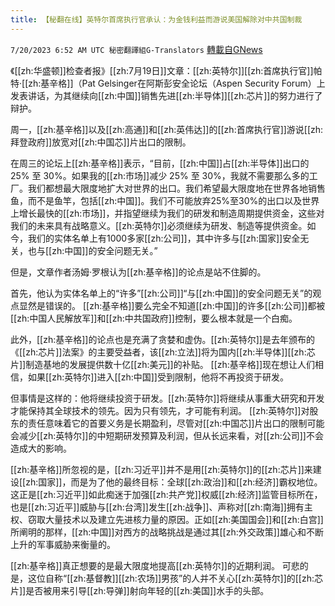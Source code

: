 ```yaml
---
title: 【秘翻在线】英特尔首席执行官承认：为金钱利益而游说美国解除对中共国制裁
---
```

`7/20/2023 6:52 AM UTC 秘密翻譯組G-Translators` [轉載自GNews](https://gnews.org/articles/1474022)

《[[zh:华盛顿]]检查者报》[[zh:7月19日]]文章：[[zh:英特尔]][[zh:首席执行官]]帕特·[[zh:基辛格]]（Pat Gelsinger在阿斯彭安全论坛（Aspen Security Forum）上发表讲话，为其继续向[[zh:中国]]销售先进[[zh:半导体]][[zh:芯片]]的努力进行了辩护。

周一，[[zh:基辛格]]以及[[zh:高通]]和[[zh:英伟达]]的[[zh:首席执行官]]游说[[zh:拜登政府]]放宽对[[zh:中国芯]]片出口的限制。

在周三的论坛上[[zh:基辛格]]表示，“目前，[[zh:中国]]占[[zh:半导体]]出口的 25% 至 30%。如果我的[[zh:市场]]减少 25% 至 30%，我就不需要那么多的工厂。我们都想最大限度地扩大对世界的出口。我们希望最大限度地在世界各地销售鱼，而不是鱼竿，包括[[zh:中国]]。我们不可能放弃25%至30%的出口以及世界上增长最快的[[zh:市场]]，并指望继续为我们的研发和制造周期提供资金，这些对我们的未来具有战略意义。[[zh:英特尔]]必须继续为研发、制造等提供资金。如今，我们的实体名单上有1000多家[[zh:公司]]，其中许多与[[zh:国家]]安全无关，也与[[zh:中国]]的安全问题无关。”

但是，文章作者汤姆·罗根认为[[zh:基辛格]]的论点是站不住脚的。

首先，他认为实体名单上的“许多”[[zh:公司]]“与[[zh:中国]]的安全问题无关”的观点显然是错误的。 [[zh:基辛格]]要么完全不知道[[zh:中国]]的许多[[zh:公司]]都被[[zh:中国人民解放军]]和[[zh:中共国政府]]控制，要么根本就是一个白痴。

此外，[[zh:基辛格]]的论点也是充满了贪婪和虚伪。[[zh:英特尔]]是去年颁布的《[[zh:芯片]]法案》的主要受益者，该[[zh:立法]]将为国内[[zh:半导体]][[zh:芯片]]制造基地的发展提供数十亿[[zh:美元]]的补贴。 [[zh:基辛格]]现在想让人们相信，如果[[zh:英特尔]]进入[[zh:中国]]受到限制，他将不再投资于研发。

但事情是这样的：他将继续投资于研发。[[zh:英特尔]]将继续从事重大研究和开发才能保持其全球技术的领先。因为只有领先，才可能有利润。 [[zh:英特尔]]对股东的责任意味着它的首要义务是长期盈利，尽管对[[zh:中国芯]]片出口的限制可能会减少[[zh:英特尔]]的中短期研发预算及利润，但从长远来看，对[[zh:公司]]不会造成大的影响。

[[zh:基辛格]]所忽视的是，[[zh:习近平]]并不是用[[zh:英特尔]]的[[zh:芯片]]来建设[[zh:国家]]，而是为了他的最终目标：全球[[zh:政治]]和[[zh:经济]]霸权地位。这正是[[zh:习近平]]如此痴迷于加强[[zh:共产党]]权威[[zh:经济]]监管目标所在，也是[[zh:习近平]]威胁与[[zh:台湾]]发生[[zh:战争]]、声称对[[zh:南海]]拥有主权、窃取大量技术以及建立先进核力量的原因。正如[[zh:美国国会]]和[[zh:白宫]]所阐明的那样，[[zh:中国]]对西方的战略挑战是通过其[[zh:外交政策]]雄心和不断上升的军事威胁来衡量的。

[[zh:基辛格]]真正想要的是最大限度地提高[[zh:英特尔]]的近期利润。 可悲的是，这位自称“[[zh:基督教]][[zh:农场]]男孩”的人并不关心[[zh:英特尔]]的[[zh:芯片]]是否被用来引导[[zh:导弹]]射向年轻的[[zh:美国]]水手的头部。
